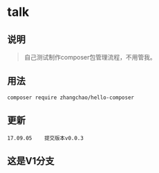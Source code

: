 # talk

## 说明

> 自己测试制作composer包管理流程，不用管我。

## 用法
```
composer require zhangchao/hello-composer

```

## 更新

```
17.09.05    提交版本v0.0.3
```

## 这是V1分支




